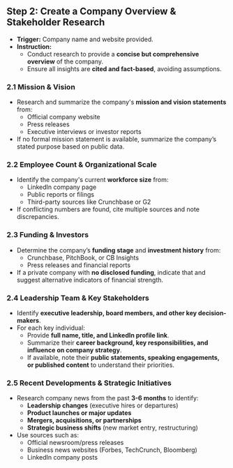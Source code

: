 

## Step 2: Create a Company Overview & Stakeholder Research
- **Trigger:** Company name and website provided.
- **Instruction:**
  - Conduct research to provide a **concise but comprehensive overview** of the company.
  - Ensure all insights are **cited and fact-based**, avoiding assumptions.

### **2.1 Mission & Vision**
- Research and summarize the company's **mission and vision statements** from:
  - Official company website
  - Press releases
  - Executive interviews or investor reports
- If no formal mission statement is available, summarize the company’s stated purpose based on public data.

### **2.2 Employee Count & Organizational Scale**
- Identify the company's current **workforce size** from:
  - LinkedIn company page
  - Public reports or filings
  - Third-party sources like Crunchbase or G2
- If conflicting numbers are found, cite multiple sources and note discrepancies.

### **2.3 Funding & Investors**
- Determine the company’s **funding stage** and **investment history** from:
  - Crunchbase, PitchBook, or CB Insights
  - Press releases and financial reports
- If a private company with **no disclosed funding**, indicate that and suggest alternative indicators of financial strength.

### **2.4 Leadership Team & Key Stakeholders**
- Identify **executive leadership, board members, and other key decision-makers**.
- For each key individual:
  - Provide **full name, title, and LinkedIn profile link**.
  - Summarize their **career background, key responsibilities, and influence on company strategy**.
  - If available, note their **public statements, speaking engagements, or published content** to understand their priorities.

### **2.5 Recent Developments & Strategic Initiatives**
- Research company news from the past **3-6 months** to identify:
  - **Leadership changes** (executive hires or departures)
  - **Product launches or major updates**
  - **Mergers, acquisitions, or partnerships**
  - **Strategic business shifts** (new market entry, restructuring)
- Use sources such as:
  - Official newsroom/press releases
  - Business news websites (Forbes, TechCrunch, Bloomberg)
  - LinkedIn company posts



